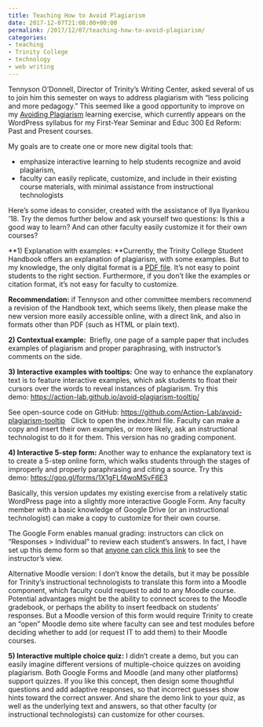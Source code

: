 ```yaml
---
title: Teaching How to Avoid Plagiarism
date: 2017-12-07T21:08:00+00:00
permalink: /2017/12/07/teaching-how-to-avoid-plagiarism/
categories:
- teaching
- Trinity College
- technology
- web writing
---
```

Tennyson O&#8217;Donnell, Director of Trinity&#8217;s Writing Center, asked several of us to join him this semester on ways to address plagiarism with &#8220;less policing and more pedagogy.&#8221; This seemed like a good opportunity to improve on my&nbsp;[Avoiding Plagiarism](http://commons.trincoll.edu/edreform/assignments/avoid-plagiarism-exercise/) learning exercise, which currently appears on the WordPress syllabus for my First-Year Seminar and Educ 300 Ed Reform: Past and Present courses.

My goals are to create one or more new digital tools that:

  * emphasize interactive learning to help students recognize and avoid plagiarism,
  * faculty can easily replicate, customize, and include in their existing course materials, with minimal assistance from instructional technologists

Here&#8217;s some ideas to consider, created with the assistance of Ilya Ilyankou &#8217;18. Try the demos further below and ask yourself two questions: Is this a good way to learn? And can other faculty easily customize it for their own courses?

**1) Explanation with examples:&nbsp;**Currently, the Trinity College Student Handbook offers an explanation of plagiarism, with some examples. But to my knowledge, the only digital format is a [PDF file](http://www.trincoll.edu/SiteCollectionDocuments/StudentHandbook.pdf). It&#8217;s not easy to point students to the right section. Furthermore, if you don&#8217;t like the examples or citation format, it&#8217;s not easy for faculty to customize.

**Recommendation:** if Tennyson and other committee members recommend a revision of the Handbook text, which seems likely, then please make the new version more easily accessible online, with a direct link, and also in formats other than PDF (such as HTML or plain text).

**2) Contextual example:**&nbsp; Briefly, one page of a sample paper that includes examples of plagiarism and proper paraphrasing, with instructor&#8217;s comments on the side.

**3) Interactive examples with tooltips:** One way to enhance the explanatory text is to feature interactive examples, which ask students to float their cursors over the words to reveal instances of plagiarism. Try this demo:&nbsp;<https://action-lab.github.io/avoid-plagiarism-tooltip/>

See open-source code on GitHub:&nbsp;<https://github.com/Action-Lab/avoid-plagiarism-tooltip>&nbsp; &nbsp;Click to open the index.html file. Faculty can make a copy and insert their own examples, or more likely, ask an instructional technologist to do it for them. This version has no grading component.&nbsp;

**4) Interactive 5-step form:** Another way to enhance the explanatory text is to create a 5-step online form, which walks students through the stages of improperly and properly paraphrasing and citing a source. Try this demo:&nbsp;<https://goo.gl/forms/1X1gFLf4woMSvF6E3>

Basically, this version updates my existing exercise from a relatively static WordPress page into a slightly more interactive Google Form. Any faculty member with a basic knowledge of Google Drive (or an instructional technologist) can make a copy to customize for their own course.

The Google Form enables manual grading: instructors can click on &#8220;Responses > Individual&#8221; to review each student&#8217;s answers. In fact, I have set up this demo form so that [anyone can click this link](https://drive.google.com/open?id=1sKSa4cxvst4djKHCtbZAZO-j3AVHPPeuCxkmnnjB6nQ) to see the instructor&#8217;s view.

Alternative Moodle version: I don&#8217;t know the details, but it may be possible for Trinity&#8217;s instructional technologists to translate this form into a Moodle component, which faculty could request to add to any Moodle course. Potential advantages might be the ability to connect scores to the Moodle gradebook, or perhaps the ability to insert feedback on students&#8217; responses. But a Moodle version of this form would require Trinity to create an &#8220;open&#8221; Moodle demo site where faculty can see and test modules before deciding whether to add (or request IT to add them) to their Moodle courses.

**5) Interactive multiple choice quiz:** I didn&#8217;t create a demo, but you can easily imagine different versions of multiple-choice quizzes on avoiding plagiarism. Both Google Forms and Moodle (and many other platforms) support quizzes. If you like this concept, then design some thoughtful questions and add adaptive responses, so that incorrect guesses show hints toward the correct answer. And share the demo link to your quiz, as well as the underlying text and answers, so that other faculty (or instructional technologists) can customize for other courses.
